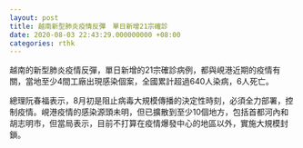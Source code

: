 ```yaml
---
layout: post
title: 越南新型肺炎疫情反彈　單日新增21宗確診
date: 2020-08-03 22:43:29.000000000 +08:00
categories: rthk
---
```


越南的新型肺炎疫情反彈，單日新增的21宗確診病例，都與峴港近期的疫情有關，當地至少4間工廠出現感染個案，全國累計超過640人染病，6人死亡。

總理阮春福表示，8月初是阻止病毒大規模傳播的決定性時刻，必須全力部署，控制疫情。峴港疫情的感染源頭未明，但已擴散到至少10個地方，包括首都河內和胡志明市，但當局表示，目前不打算在疫情爆發中心的地區以外，實施大規模封鎖。
